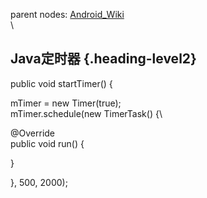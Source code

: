 parent nodes: [Android\_Wiki](Android_Wiki.html)\
\

Java定时器 {.heading-level2}
----------

public void startTimer() {

mTimer = new Timer(true);\
 mTimer.schedule(new TimerTask() {\

@Override\
 public void run() {

}

}, 500, 2000);


